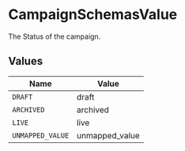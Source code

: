 # CampaignSchemasValue

The Status of the campaign.


## Values

| Name             | Value            |
| ---------------- | ---------------- |
| `DRAFT`          | draft            |
| `ARCHIVED`       | archived         |
| `LIVE`           | live             |
| `UNMAPPED_VALUE` | unmapped_value   |